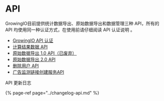 # API

GrowingIO目前提供统计数据导出、原始数据导出和数据管理三种 API，所有的 API 均使用同一种认证方式，在使用前请仔细阅读 API 认证说明 。

* [GrowingIO API 认证](authentication.md)
* [计算结果数据 API](reporting-api.md)
* [原始数据导出 1.0 API（已废弃）](raw-data-export-1.0.md)
* [原始数据导出 2.0 API](raw-data-export-2.0.md)
* [删除用户 API](delete-visitor-api.md)
* [广告监测链接创建服务API](ads-tracking-api.md)

API 更新日志

{% page-ref page="../changelog-api.md" %}

  




